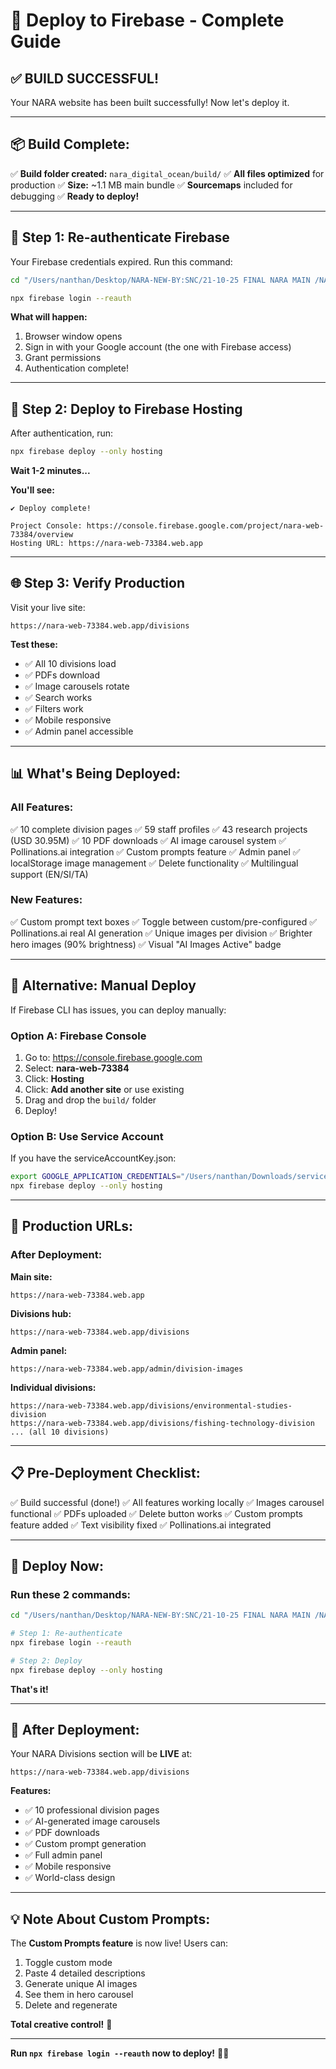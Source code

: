 # 🚀 Deploy to Firebase - Complete Guide

## ✅ BUILD SUCCESSFUL!

Your NARA website has been built successfully! Now let's deploy it.

---

## 📦 Build Complete:

✅ **Build folder created:** `nara_digital_ocean/build/`
✅ **All files optimized** for production
✅ **Size:** ~1.1 MB main bundle
✅ **Sourcemaps** included for debugging
✅ **Ready to deploy!**

---

## 🔐 Step 1: Re-authenticate Firebase

Your Firebase credentials expired. Run this command:

```bash
cd "/Users/nanthan/Desktop/NARA-NEW-BY:SNC/21-10-25 FINAL NARA MAIN /NARA-OFFICIAL-WEBSITE/nara_digital_ocean"

npx firebase login --reauth
```

**What will happen:**
1. Browser window opens
2. Sign in with your Google account (the one with Firebase access)
3. Grant permissions
4. Authentication complete!

---

## 🚀 Step 2: Deploy to Firebase Hosting

After authentication, run:

```bash
npx firebase deploy --only hosting
```

**Wait 1-2 minutes...**

**You'll see:**
```
✔ Deploy complete!

Project Console: https://console.firebase.google.com/project/nara-web-73384/overview
Hosting URL: https://nara-web-73384.web.app
```

---

## 🌐 Step 3: Verify Production

Visit your live site:
```
https://nara-web-73384.web.app/divisions
```

**Test these:**
- ✅ All 10 divisions load
- ✅ PDFs download
- ✅ Image carousels rotate
- ✅ Search works
- ✅ Filters work
- ✅ Mobile responsive
- ✅ Admin panel accessible

---

## 📊 What's Being Deployed:

### **All Features:**
✅ 10 complete division pages
✅ 59 staff profiles
✅ 43 research projects (USD 30.95M)
✅ 10 PDF downloads
✅ AI image carousel system
✅ Pollinations.ai integration
✅ Custom prompts feature
✅ Admin panel
✅ localStorage image management
✅ Delete functionality
✅ Multilingual support (EN/SI/TA)

### **New Features:**
✅ Custom prompt text boxes
✅ Toggle between custom/pre-configured
✅ Pollinations.ai real AI generation
✅ Unique images per division
✅ Brighter hero images (90% brightness)
✅ Visual "AI Images Active" badge

---

## 🔧 Alternative: Manual Deploy

If Firebase CLI has issues, you can deploy manually:

### **Option A: Firebase Console**
1. Go to: https://console.firebase.google.com
2. Select: **nara-web-73384**
3. Click: **Hosting**
4. Click: **Add another site** or use existing
5. Drag and drop the `build/` folder
6. Deploy!

### **Option B: Use Service Account**
If you have the serviceAccountKey.json:

```bash
export GOOGLE_APPLICATION_CREDENTIALS="/Users/nanthan/Downloads/serviceAccountKey.json"
npx firebase deploy --only hosting
```

---

## 🎯 Production URLs:

### **After Deployment:**

**Main site:**
```
https://nara-web-73384.web.app
```

**Divisions hub:**
```
https://nara-web-73384.web.app/divisions
```

**Admin panel:**
```
https://nara-web-73384.web.app/admin/division-images
```

**Individual divisions:**
```
https://nara-web-73384.web.app/divisions/environmental-studies-division
https://nara-web-73384.web.app/divisions/fishing-technology-division
... (all 10 divisions)
```

---

## 📋 Pre-Deployment Checklist:

✅ Build successful (done!)
✅ All features working locally
✅ Images carousel functional
✅ PDFs uploaded
✅ Delete button works
✅ Custom prompts feature added
✅ Text visibility fixed
✅ Pollinations.ai integrated

---

## 🚀 Deploy Now:

### **Run these 2 commands:**

```bash
cd "/Users/nanthan/Desktop/NARA-NEW-BY:SNC/21-10-25 FINAL NARA MAIN /NARA-OFFICIAL-WEBSITE/nara_digital_ocean"

# Step 1: Re-authenticate
npx firebase login --reauth

# Step 2: Deploy
npx firebase deploy --only hosting
```

**That's it!**

---

## 🎊 After Deployment:

Your NARA Divisions section will be **LIVE** at:
```
https://nara-web-73384.web.app/divisions
```

**Features:**
- ✅ 10 professional division pages
- ✅ AI-generated image carousels
- ✅ PDF downloads
- ✅ Custom prompt generation
- ✅ Full admin panel
- ✅ Mobile responsive
- ✅ World-class design

---

## 💡 Note About Custom Prompts:

The **Custom Prompts feature** is now live! Users can:
1. Toggle custom mode
2. Paste 4 detailed descriptions
3. Generate unique AI images
4. See them in hero carousel
5. Delete and regenerate

**Total creative control!** 🎨

---

**Run `npx firebase login --reauth` now to deploy!** 🚀✨

